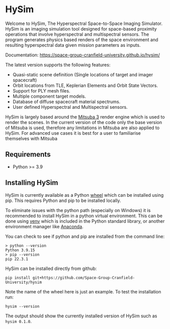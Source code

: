 # HySim

Welcome to HySim, The Hyperspectral Space-to-Space Imaging Simulator. HySim is an imaging simulation tool designed for space-based proximity operations that involve hyperspectral and multispectral sensors. The program generates physics based renders of the space environment and resulting hyperspectral data given mission parameters as inputs.

Documentation: <https://space-group-cranfield-university.github.io/hysim/>

The latest version supports the following features:

- Quasi-static scene definition (Single locations of target and imager spacecraft)
- Orbit locations from TLE, Keplerian Elements and Orbit State Vectors.
- Support for PLY mesh files.
- Multiple component target models.
- Database of diffuse spacecraft material spectrums.
- User defined Hyperspectral and Multispectral sensors.

HySim is largely based around the [Mitsuba 3](https://mitsuba.readthedocs.io/en/stable/#) render engine which is used to render the scenes. In the current version of the code only the base version of Mitsuba is used, therefore any limitations in Mitsuba are also applied to HySim. For advanced use cases it is best for a user to familiarise themselves with Mitsuba

## Requirements
- Python >= 3.9

## Installing HySim

HySim is currently available as a Python [wheel](https://pypi.org/project/wheel/) which can be installed using pip. This requires Python and pip to be installed locally.

To eliminate issues with the python path (especially on Windows) it is recommended to install HySim in a python virtual environment. This can be done using [venv](https://docs.python.org/3/tutorial/venv.html) which is included in the Python standard library, or another environment manager like [Anaconda](https://www.anaconda.com/).

You can check to see if python and pip are installed from the command line:

```console
> python --version
Python 3.9.15
> pip --version
pip 22.3.1

```
HySim can be installed directly from github:

```console
pip install git+https://github.com/Space-Group-Cranfield-University/hysim
```
Note the name of the wheel here is just an example. To test the installation run:

```console
hysim --version
```
The output should show the currently installed version of HySim such as ```hysim 0.1.0```.
